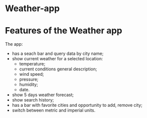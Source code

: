 # Weather-app

# Features of the Weather app

The app:
- has a seach bar and query data by city name;
- show current weather for a selected location:
  - temperature;
  - current conditions general description;
  - wind speed;
  - pressure;
  - humidity;
  - date.
 - show 5 days weather forecast;
 - show search history;
 - has a bar with favorite cities and opportunity to add, remove city;
 - switch between metric and imperial units.
